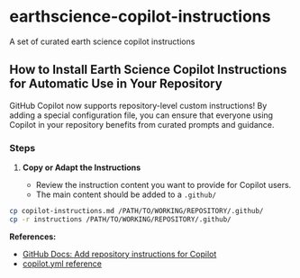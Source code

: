 # earthscience-copilot-instructions
A set of curated earth science copilot instructions 

## How to Install Earth Science Copilot Instructions for Automatic Use in Your Repository

GitHub Copilot now supports repository-level custom instructions! By adding a special configuration file, you can ensure that everyone using Copilot in your repository benefits from curated prompts and guidance.

### Steps

1. **Copy or Adapt the Instructions**

   - Review the instruction content you want to provide for Copilot users.
   - The main content should be added to a `.github/`

```bash
cp copilot-instructions.md /PATH/TO/WORKING/REPOSITORY/.github/
cp -r instructions /PATH/TO/WORKING/REPOSITORY/.github/
```
**References:**

- [GitHub Docs: Add repository instructions for Copilot](https://docs.github.com/en/copilot/how-tos/configure-custom-instructions/add-repository-instructions?tool=vscode)
- [copilot.yml reference](https://docs.github.com/en/copilot/how-tos/configure-custom-instructions/copilot-custom-instructions-reference)
